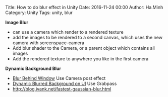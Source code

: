 Title: How to do blur effect in Unity
Date: 2016-11-24 00:00
Author: Ha.Minh
Category: Unity
Tags: unity, blur

**Image Blur**

* can use a camera which render to a rendered texture
* add the images to be rendered to a second canvas, which uses the new camera with screenspace-camera
* Add blur shader to the Camera, or a parent object which contains all images
* Add the rendered texture to anywhere you like in the first camera


**Dynamic Background Blur**

* [Blur Behind Window](http://answers.unity3d.com/questions/21699/unity-blur-behind-window.html) Use Camera post effect
* [Dynamic Blurred Background on UI](http://forum.unity3d.com/threads/solved-dynamic-blurred-background-on-ui.345083/) Use Grabpass
* http://blog.ivank.net/fastest-gaussian-blur.html
